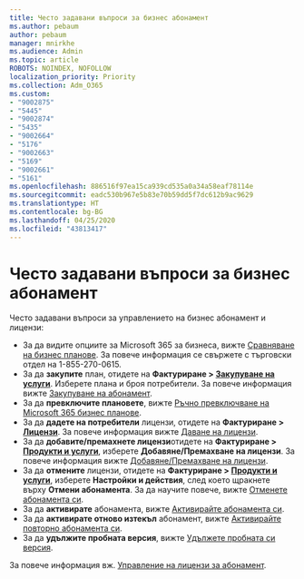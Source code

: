 ```yaml
---
title: Често задавани въпроси за бизнес абонамент
ms.author: pebaum
author: pebaum
manager: mnirkhe
ms.audience: Admin
ms.topic: article
ROBOTS: NOINDEX, NOFOLLOW
localization_priority: Priority
ms.collection: Adm_O365
ms.custom:
- "9002875"
- "5445"
- "9002874"
- "5435"
- "9002664"
- "5176"
- "9002663"
- "5169"
- "9002661"
- "5161"
ms.openlocfilehash: 886516f97ea15ca939cd535a0a34a58eaf78114e
ms.sourcegitcommit: eadc530b967e5b83e70b59dd5f7dc612b9ac9629
ms.translationtype: HT
ms.contentlocale: bg-BG
ms.lasthandoff: 04/25/2020
ms.locfileid: "43813417"
---
```

# <a name="business-subscription-faq"></a>Често задавани въпроси за бизнес абонамент

Често задавани въпроси за управлението на бизнес абонамент и лицензи:

- За да видите опциите за Microsoft 365 за бизнеса, вижте [Сравняване на бизнес планове](https://www.microsoft.com/microsoft-365/compare-all-microsoft-365-products?&activetab=tab:primaryr2). За повече информация се свържете с търговски отдел на 1-855-270-0615.
- За да **закупите** план, отидете на **Фактуриране > [Закупуване на услуги](https://go.microsoft.com/fwlink/p/?linkid=868433)**. Изберете плана и броя потребители. За повече информация вижте [Закупуване на абонамент](https://docs.microsoft.com/microsoft-365/commerce/buy-another-subscription?view=o365-worldwide).
- За да **превключите плановете**, вижте [Ръчно превключване на Microsoft 365 бизнес планове](https://docs.microsoft.com/microsoft-365/commerce/subscriptions/switch-plans-manually?view=o365-worldwide).
- За да **дадете на потребители** лицензи, отидете на **Фактуриране > [Лицензи](https://go.microsoft.com/fwlink/p/?linkid=842264)**. За повече информация вижте [Даване на лицензи](https://docs.microsoft.com/microsoft-365/admin/manage/assign-licenses-to-users?view=o365-worldwide).
- За да **добавите/премахнете лицензи**отидете на **Фактуриране > [Продукти и услуги](https://go.microsoft.com/fwlink/p/?linkid=842054)**, изберете **Добавяне/Премахване на лицензи**. За повече информация вижте [Добавяне/Премахване на лицензи](https://docs.microsoft.com/microsoft-365/commerce/licenses/buy-licenses?view=o365-worldwide#add-or-remove-licenses-for-your-business-subscription).
- За да **отмените** лицензи, отидете на **Фактуриране > [Продукти и услуги](https://go.microsoft.com/fwlink/p/?linkid=842054)**, изберете **Настройки и действия**, след което щракнете върху **Отмени абонамента**. За да научите повече, вижте [Отменете абонамента си](https://docs.microsoft.com/office365/admin/subscriptions-and-billing/cancel-your-subscription).
- За да **активирате** абонамента, вижте [Активирайте абонамента си](https://docs.microsoft.com/alchemyinsights/activate-your-office-365-subscription).
- За да **активирате отново изтекъл** абонамент, вижте [Активирайте повторно абонамента си](https://docs.microsoft.com/alchemyinsights/reactivate-your-subscription).
- За да **удължите пробната версия**, вижте [Удължете пробната си версия](https://docs.microsoft.com/alchemyinsights/extend-your-trial-for-office-365-for-business).

За повече информация вж. [Управление на лицензи за абонамент](https://docs.microsoft.com/microsoft-365/commerce/licenses/buy-licenses?view=o365-worldwide#add-or-remove-licenses-for-your-business-subscription).
